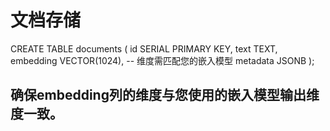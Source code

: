 
  # 文档存储
CREATE TABLE documents (
  id SERIAL PRIMARY KEY,
  text TEXT,
  embedding VECTOR(1024),  -- 维度需匹配您的嵌入模型
  metadata JSONB
);

## 确保embedding列的维度与您使用的嵌入模型输出维度一致。

